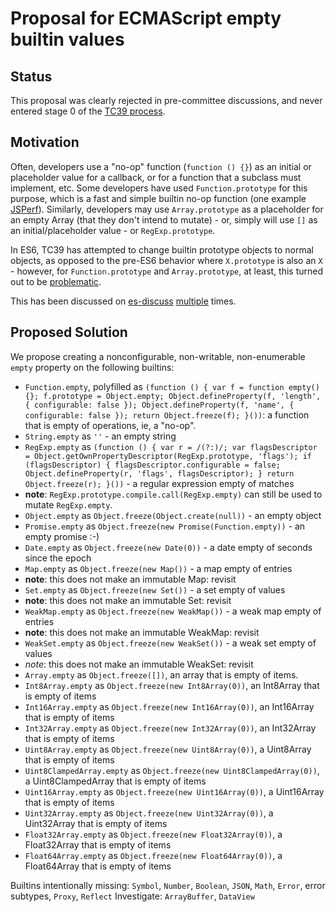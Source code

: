 # Proposal for ECMAScript empty builtin values

## Status

This proposal was clearly rejected in pre-committee discussions, and never entered stage 0 of the [TC39 process](https://github.com/tc39/process-document).

## Motivation
Often, developers use a "no-op" function (`function () {}`) as an initial or placeholder value for a callback, or for a function that a subclass must implement, etc. Some developers have used `Function.prototype` for this purpose, which is a fast and simple builtin no-op function (one example [JSPerf](http://jsperf.com/noop-method-approaches/2)).
Similarly, developers may use `Array.prototype` as a placeholder for an empty Array (that they don't intend to mutate) - or, simply will use `[]` as an initial/placeholder value - or `RegExp.prototype`.

In ES6, TC39 has attempted to change builtin prototype objects to normal objects, as opposed to the pre-ES6 behavior where `X.prototype` is also an `X` - however, for `Function.prototype` and `Array.prototype`, at least, this turned out to be [problematic](https://esdiscuss.org/topic/array-prototype-change-was-tostringtag-spoofing-for-null-and-undefined).

This has been discussed on [es-discuss](https://esdiscuss.org/topic/empty-idea) [multiple](https://esdiscuss.org/topic/my-ecmascript-7-wishlist) times.

## Proposed Solution
We propose creating a nonconfigurable, non-writable, non-enumerable `empty` property on the following builtins:
 - `Function.empty`, polyfilled as `(function () { var f = function empty() {}; f.prototype = Object.empty; Object.defineProperty(f, 'length', { configurable: false }); Object.defineProperty(f, 'name', { configurable: false }); return Object.freeze(f); }())`: a function that is empty of operations, ie, a "no-op".
 - `String.empty` as `''` - an empty string
 - `RegExp.empty` as `(function () { var r = /(?:)/; var flagsDescriptor = Object.getOwnPropertyDescriptor(RegExp.prototype, 'flags'); if (flagsDescriptor) { flagsDescriptor.configurable = false; Object.defineProperty(r, 'flags', flagsDescriptor); } return Object.freeze(r); }())` - a regular expression empty of matches
  - **note**: `RegExp.prototype.compile.call(RegExp.empty)` can still be used to mutate `RegExp.empty`.
 - `Object.empty` as `Object.freeze(Object.create(null))` - an empty object
 - `Promise.empty` as `Object.freeze(new Promise(Function.empty))` - an empty promise :-)
 - `Date.empty` as `Object.freeze(new Date(0))` - a date empty of seconds since the epoch
 - `Map.empty` as `Object.freeze(new Map())` - a map empty of entries
  - **note**: this does not make an immutable Map: revisit
 - `Set.empty` as `Object.freeze(new Set())` - a set empty of values
  - **note**: this does not make an immutable Set: revisit
 - `WeakMap.empty` as `Object.freeze(new WeakMap())` - a weak map empty of entries
  - **note**: this does not make an immutable WeakMap: revisit
 - `WeakSet.empty` as `Object.freeze(new WeakSet())` - a weak set empty of values
  - *note*: this does not make an immutable WeakSet: revisit
 - `Array.empty` as `Object.freeze([])`, an array that is empty of items.
 - `Int8Array.empty` as `Object.freeze(new Int8Array(0))`, an Int8Array that is empty of items
 - `Int16Array.empty` as `Object.freeze(new Int16Array(0))`, an Int16Array that is empty of items
 - `Int32Array.empty` as `Object.freeze(new Int32Array(0))`, an Int32Array that is empty of items
 - `Uint8Array.empty` as `Object.freeze(new Uint8Array(0))`, a Uint8Array that is empty of items
 - `Uint8ClampedArray.empty` as `Object.freeze(new Uint8ClampedArray(0))`, a Uint8ClampedArray that is empty of items
 - `Uint16Array.empty` as `Object.freeze(new Uint16Array(0))`, a Uint16Array that is empty of items
 - `Uint32Array.empty` as `Object.freeze(new Uint32Array(0))`, a Uint32Array that is empty of items
 - `Float32Array.empty` as `Object.freeze(new Float32Array(0))`, a Float32Array that is empty of items
 - `Float64Array.empty` as `Object.freeze(new Float64Array(0))`, a Float64Array that is empty of items

Builtins intentionally missing: `Symbol`, `Number`, `Boolean`, `JSON`, `Math`, `Error`, error subtypes, `Proxy`, `Reflect`
Investigate: `ArrayBuffer`, `DataView`
